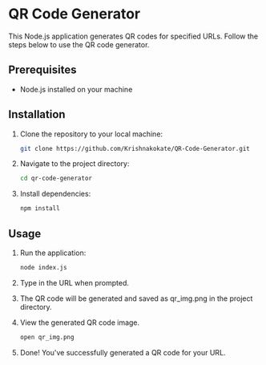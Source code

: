 # QR Code Generator

This Node.js application generates QR codes for specified URLs. Follow the steps below to use the QR code generator.

## Prerequisites

- Node.js installed on your machine

## Installation

1. Clone the repository to your local machine:

   ```bash
   git clone https://github.com/Krishnakokate/QR-Code-Generator.git

2. Navigate to the project directory:
   ```bash
   cd qr-code-generator

3. Install dependencies:
   ```bash
   npm install

## Usage 
1. Run the application:
   ```bash
   node index.js
   
2. Type in the URL when prompted.

3. The QR code will be generated and saved as qr_img.png in the project directory.

4. View the generated QR code image.
   ```bash
   open qr_img.png

5. Done! You've successfully generated a QR code for your URL.

